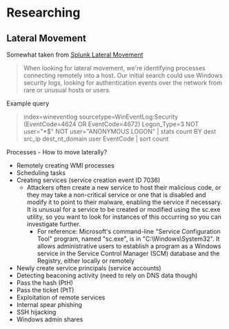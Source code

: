 # Researching

## Lateral Movement  
Somewhat taken from [Splunk Lateral Movement](https://www.splunk.com/en_us/blog/security/spotting-the-signs-of-lateral-movement.html)  
>When looking for lateral movement, we're identifying processes connecting remotely into a host. Our initial search could use Windows security logs, looking for authentication events over the network from rare or unusual hosts or users.  

Example query  

>index=wineventlog sourcetype=WinEventLog:Security (EventCode=4624 OR EventCode=4672) Logon_Type=3 NOT user="*$" NOT user="ANONYMOUS LOGON" 
| stats  count  BY dest src_ip dest_nt_domain user EventCode 
| sort count

Processes - How to move laterally?
- Remotely creating WMI processes
- Scheduling tasks
- Creating services (service creation event ID 7036)
  - Attackers often create a new service to host their malicious code, or they may take a non-critical service or one that is disabled and modify it to point to their malware, enabling the service if necessary.  It is unusual for a service to be created or modified using the sc.exe utility, so you want to look for instances of this occurring so you can investigate further.  
    - For reference: Microsoft's command-line "Service Configuration Tool" program, named "sc.exe", is in "C:\Windows\System32". It allows administrative users to establish a program as a Windows service in the Service Control Manager (SCM) database and the Registry, either locally or remotely
- Newly create service principals (service accounts)
- Detecting beaconing activity (need to rely on DNS data though)
- Pass the hash (PtH)
- Pass the ticket (PtT)
- Exploitation of remote services
- Internal spear phishing
- SSH hijacking
- Windows admin shares
